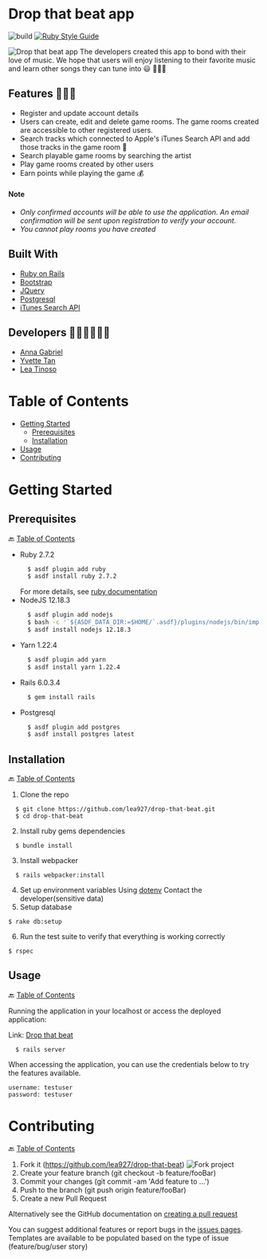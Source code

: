 # Drop that beat app

![build](https://github.com/lea927/drop-that-beat/actions/workflows/rspec.yml/badge.svg)
[![Ruby Style Guide](https://img.shields.io/badge/code_style-rubocop-brightgreen.svg)](https://github.com/rubocop/rubocop)

![Drop that beat app](https://user-images.githubusercontent.com/79251819/136054424-c82d19df-477b-4dbc-8f23-0185d0658d44.png)
The developers created this app to bond with their love of music. We hope that users will enjoy listening to their favorite music and learn other songs they can tune into 😃 🎵🎵🎵

## Features 🎵🎵🎵

- Register and update account details
- Users can create, edit and delete game rooms. The game rooms created are accessible to other registered users.
- Search tracks which connected to Apple's iTunes Search API and add those tracks in the game room 🎵
- Search playable game rooms by searching the artist
- Play game rooms created by other users
- Earn points while playing the game 💰

#### Note

- _Only confirmed accounts will be able to use the application. An email confirmation will be sent upon registration to verify your account._
- _You cannot play rooms you have created_

## Built With

- [Ruby on Rails](https://rubyonrails.org/)
- [Bootstrap](https://getbootstrap.com/)
- [JQuery](https://jquery.com/)
- [Postgresql](https://www.postgresql.org/)
- [iTunes Search API](https://developer.apple.com/library/archive/documentation/AudioVideo/Conceptual/iTuneSearchAPI/index.html#//apple_ref/doc/uid/TP40017632-CH3-SW1)

## Developers 👩‍💻👩‍💻👩‍💻

- [Anna Gabriel](https://github.com/annagabriel-hash)
- [Yvette Tan](https://github.com/yvettetan)
- [Lea Tinoso](https://github.com/lea927)

# Table of Contents

- [Getting Started](#getting-started)
  - [Prerequisites](#prerequisites)
  - [Installation](#installation)
- [Usage](#usage)
- [Contributing](#contributing)

# Getting Started

## Prerequisites

🔙 [Table of Contents](#table-of-contents)

- Ruby 2.7.2
  ```bash
    $ asdf plugin add ruby
    $ asdf install ruby 2.7.2
  ```
  For more details, see [ruby documentation](https://www.ruby-lang.org/en/documentation/installation/)
- NodeJS 12.18.3
  ```bash
    $ asdf plugin add nodejs
    $ bash -c '`${ASDF_DATA_DIR:=$HOME/`.asdf}/plugins/nodejs/bin/import-release-team-keyring'
    $ asdf install nodejs 12.18.3
  ```
- Yarn 1.22.4
  ```bash
    $ asdf plugin add yarn
    $ asdf install yarn 1.22.4
  ```
- Rails 6.0.3.4
  ```bash
    $ gem install rails
  ```
- Postgresql
  ```bash
    $ asdf plugin add postgres
    $ asdf install postgres latest
  ```

## Installation

🔙 [Table of Contents](#table-of-contents)

1. Clone the repo

```
  $ git clone https://github.com/lea927/drop-that-beat.git
  $ cd drop-that-beat
```

2. Install ruby gems dependencies

```
  $ bundle install
```

3. Install webpacker

```
  $ rails webpacker:install
```

4. Set up environment variables
   Using [dotenv](https://github.com/bkeepers/dotenv)
   Contact the developer(sensitive data)
5. Setup database

```
$ rake db:setup
```

6. Run the test suite to verify that everything is working correctly

```
$ rspec
```

## Usage

🔙 [Table of Contents](#table-of-contents)

Running the application in your localhost or access the deployed application:

Link: [Drop that beat](https://drop-that-beat.herokuapp.com/)

```
  $ rails server
```

When accessing the application, you can use the credentials below to try the features available.

```
username: testuser
password: testuser
```

# Contributing

🔙 [Table of Contents](#table-of-contents)

1. Fork it (https://github.com/lea927/drop-that-beat)
   ![Fork project](https://user-images.githubusercontent.com/79251819/136222616-e9a78e32-a886-4356-93d7-093bd48f0c03.png)
2. Create your feature branch (git checkout -b feature/fooBar)
3. Commit your changes (git commit -am 'Add feature to ...')
4. Push to the branch (git push origin feature/fooBar)
5. Create a new Pull Request

Alternatively see the GitHub documentation on [creating a pull request](https://docs.github.com/en/github/collaborating-with-pull-requests/proposing-changes-to-your-work-with-pull-requests/creating-a-pull-request)

You can suggest additional features or report bugs in the [issues pages](https://github.com/lea927/drop-that-beat/issues). Templates are available to be populated based on the type of issue (feature/bug/user story)

